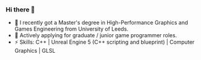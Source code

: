 ### Hi there 👋



- 🌱 I recently got a Master's degree in High-Performance Graphics and Games Engineering from University of Leeds.
- 🔭 Actively applying for graduate / junior game programmer roles.
- ⚡ Skills: C++ | Unreal Engine 5 (C++ scripting and blueprint) | Computer Graphics | GLSL

<!--
**Muteages/Muteages** is a ✨ _special_ ✨ repository because its `README.md` (this file) appears on your GitHub profile.

Here are some ideas to get you started:

- 🔭 I’m currently working on ...
- 🌱 I’m currently learning ...
- 👯 I’m looking to collaborate on ...
- 🤔 I’m looking for help with ...
- 💬 Ask me about ...
- 📫 How to reach me: ...
- 😄 Pronouns: ...
- ⚡ Fun fact: ...
-->
